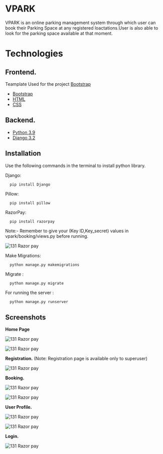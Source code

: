 
# VPARK

VPARK is an online parking management system through which user can 
book their Parking Space at any registered loactations.User is also
able to look for the parking space available at that moment.








# Technologies
 ## Frontend.
Teamplate Used for the project [Bootstrap](https://bootstrapmade.com/selecao-bootstrap-template/)
- [Bootstrap](https://getbootstrap.com/)
- [HTML](https://en.wikipedia.org/wiki/HTML)
- [CSS](https://en.wikipedia.org/wiki/CSS)
 ## Backend.
- [Python 3.9](https://www.python.org/)
- [Django 3.2](https://www.djangoproject.com/)




  
## Installation

Use the following commands in the terminal to install python library.

Django:

```bash
  pip install Django
```

Pillow:
```
  pip install pillow
```

RazorPay:
```
  pip install razorpay 
```
Note:- Remember to give your (Key ID,Key_secret)
values in vpark/booking/views.py before running.

![131 Razor pay](https://user-images.githubusercontent.com/58477764/129889370-0710d4f8-5f10-47a4-b02c-dcaf6c7cb0f5.png)

Make Migrations:
```
  python manage.py makemigrations
```
Migrate :
```
  python manage.py migrate
```
For running the server :
```
  python manage.py runserver
```

## Screenshots
**Home Page**

![131 Razor pay](https://user-images.githubusercontent.com/58477764/129890236-227e7194-30c2-4d0a-9008-42f77b5b55da.png)

![131 Razor pay](https://user-images.githubusercontent.com/58477764/129890646-43180869-2838-4278-8c76-93f19a88ee44.png)

**Registration.**
(Note: Registration page is available only to superuser)

![131 Razor pay](https://user-images.githubusercontent.com/58477764/129891561-ecae00f0-83e2-4ae6-bcf5-422fcd506509.png)

**Booking.**

![131 Razor pay](https://user-images.githubusercontent.com/58477764/129894326-d5511766-0f8b-4eaf-8d43-b3083a2bcf3e.png)

![131 Razor pay](https://user-images.githubusercontent.com/58477764/129894492-12f42490-f7b8-4e4f-94a1-5aaf6b1a5901.png)

**User Profile.**

![131 Razor pay](https://user-images.githubusercontent.com/58477764/129892233-0b230cde-ac1a-4e06-bb56-3739979ce17c.png)

![131 Razor pay](https://user-images.githubusercontent.com/58477764/129893118-faafb386-40a1-49f9-b8a3-6b19946caf90.png)

**Login.**

![131 Razor pay](https://user-images.githubusercontent.com/58477764/129893513-6b342db3-95ec-4fe4-ace6-37b5d03db448.png)
